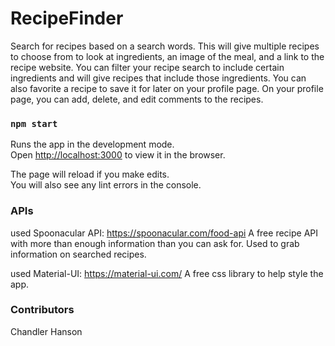 # RecipeFinder

Search for recipes based on a search words. This will give multiple recipes to choose from to look at ingredients, an image of the meal, and a link to the recipe website. You can filter your recipe search to include certain ingredients and will give recipes that include those ingredients. You can also favorite a recipe to save it for later on your profile page. On your profile page, you can add, delete, and edit comments to the recipes.

### `npm start`

Runs the app in the development mode.\
Open [http://localhost:3000](http://localhost:3000) to view it in the browser.

The page will reload if you make edits.\
You will also see any lint errors in the console.

### APIs
used Spoonacular API: https://spoonacular.com/food-api 
A free recipe API with more than enough information than you can ask for. Used to grab information on searched recipes.

used Material-UI: https://material-ui.com/
A free css library to help style the app.

### Contributors
Chandler Hanson